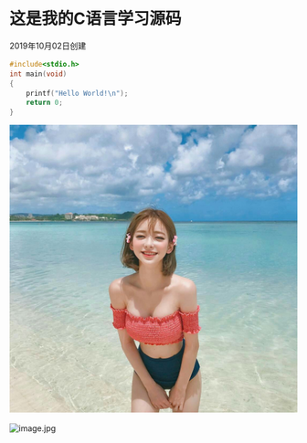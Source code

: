 # 这是我的C语言学习源码  
2019年10月02日创建
```c
#include<stdio.h>
int main(void)
{
	printf("Hello World!\n");
	return 0;
}
```

![alt](https://github.com/Tenderest/C-Learning/raw/master/image.jpg)

<img src = "https://github.com/Tenderest/C-Learning/row/master/image.jpg" width = "300" height = "300" alt = "image.jpg" align = center />
